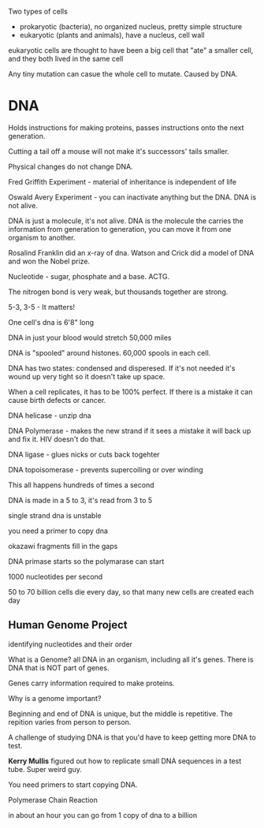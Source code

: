 Two types of cells
 - prokaryotic (bacteria), no organized nucleus, pretty simple structure
 - eukaryotic (plants and animals), have a nucleus, cell wall

eukaryotic cells are thought to have been a big cell that "ate" a smaller cell, and they both lived in the same cell

Any tiny mutation can casue the whole cell to mutate. Caused by DNA.

# DNA

Holds instructions for making proteins, passes instructions onto the next generation.

Cutting a tail off a mouse will not make it's successors' tails smaller.

Physical changes do not change DNA.

Fred Griffith Experiment - material of inheritance is independent of life

Oswald Avery Experiment - you can inactivate anything but the DNA. DNA is not alive.

DNA is just a molecule, it's not alive. DNA is the molecule the carries the information from generation to generation, you can move it from one organism to another.

Rosalind Franklin did an x-ray of dna. Watson and Crick did a model of DNA and won the Nobel prize.

Nucleotide - sugar, phosphate and a base. ACTG.

The nitrogen bond is very weak, but thousands together are strong.

5-3, 3-5 - It matters!

One cell's dna is 6'8" long

DNA in just your blood would stretch 50,000 miles

DNA is "spooled" around histones. 60,000 spools in each cell.

DNA has two states: condensed and disperesed. If it's not needed it's wound up very tight so it doesn't take up space.

When a cell replicates, it has to be 100% perfect. If there is a mistake it can cause birth defects or cancer.

DNA helicase - unzip dna

DNA Polymerase - makes the new strand if it sees a mistake it will back up and fix it. HIV doesn't do that.

DNA ligase - glues nicks or cuts back togehter

DNA topoisomerase - prevents supercoiling or over winding

This all happens hundreds of times a second

DNA is made in a 5 to 3, it's read from 3 to 5

single strand dna is unstable

you need a primer to copy dna

okazawi fragments fill in the gaps

DNA primase starts so the polymarase can start

1000 nucleotides per second

50 to 70 billion cells die every day, so that many new cells are created each day

## Human Genome Project

identifying nucleotides and their order

What is a Genome? all DNA in an organism, including all it's genes. There is DNA that is NOT part of genes.

Genes carry information required to make proteins.

Why is a genome important?

Beginning and end of DNA is unique, but the middle is repetitive. The repition varies from person to person.

A challenge of studying DNA is that you'd have to keep getting more DNA to test.

**Kerry Mullis** figured out how to replicate small DNA sequences in a test tube. Super weird guy.

You need primers to start copying DNA.

Polymerase Chain Reaction

in about an hour you can go from 1 copy of dna to a billion
